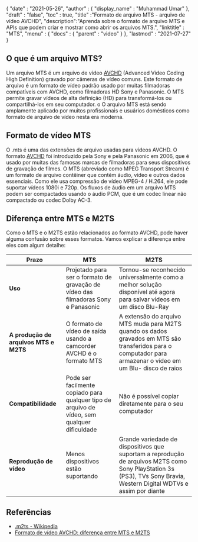 {
  "date" : "2021-05-26",
  "author" : {
    "display_name" : "Muhammad Umar"
},
  "draft" : "false",
  "toc" : true,
  "title" :"Formato de arquivo MTS - arquivo de vídeo AVCHD",
  "description":"Aprenda sobre o formato de arquivo MTS e APIs que podem criar e mostrar como abrir os arquivos MTS.",
  "linktitle" : "MTS",
  "menu" : {
    "docs" : {
      "parent" : "video"
}
},
  "lastmod" : "2021-07-27"
}

## O que é um arquivo MTS?

Um arquivo MTS é um arquivo de vídeo [AVCHD](/pt/video/avchd/) (Advanced Video Coding High Definition) gravado por câmeras de vídeo comuns. Este formato de arquivo é um formato de vídeo padrão usado por muitas filmadoras compatíveis com AVCHD, como filmadoras HD Sony e Panasonic. O MTS permite gravar vídeos de alta definição (HD) para transformá-los ou compartilhá-los em seu computador. o
O arquivo MTS está sendo amplamente aplicado por muitos profissionais e usuários domésticos como formato de arquivo de vídeo nesta era moderna.

## Formato de vídeo MTS

O .mts é uma das extensões de arquivo usadas para vídeos AVCHD. O formato [AVCHD](/pt/video/avchd/) foi introduzido pela Sony e pela Panasonic em 2006, que é usado por muitas das famosas marcas de filmadoras para seus dispositivos de gravação de filmes. O MTS (abreviado como MPEG Transport Stream) é um formato de arquivo contêiner que contém áudio, vídeo e outros dados essenciais. Como ele usa compressão de vídeo MPEG-4 / H.264, ele pode suportar vídeos 1080i e 720p. Os fluxos de áudio em um arquivo MTS podem ser compactados usando o áudio PCM, que é um codec linear não compactado ou codec Dolby AC-3.

## Diferença entre MTS e M2TS

Como o MTS e o M2TS estão relacionados ao formato AVCHD, pode haver alguma confusão sobre esses formatos. Vamos explicar a diferença entre eles com algum detalhe:

|Prazo|MTS|M2TS|
---|---|---|
|**Uso**|Projetado para ser o formato de gravação de vídeo das filmadoras Sony e Panasonic|Tornou-se reconhecido universalmente como a melhor solução disponível até agora para salvar vídeos em um disco Blu-Ray|
|**A produção de arquivos MTS e M2TS**|O formato de vídeo de saída usando a camcorder AVCHD é o formato MTS|A extensão do arquivo MTS muda para M2TS quando os dados gravados em MTS são transferidos para o computador para armazenar o vídeo em um Blu- disco de raios |
|**Compatibilidade**| Pode ser facilmente copiado para qualquer tipo de arquivo de vídeo, sem qualquer dificuldade|Não é possível copiar diretamente para o seu computador|
|**Reprodução de vídeo**| Menos dispositivos estão suportando| Grande variedade de dispositivos que suportam a reprodução de arquivos M2TS como Sony PlayStation 3s (PS3), TVs Sony Bravia, Western Digital WDTVs e assim por diante |

## Referências ##

- [.m2ts - Wikipedia](https://en.wikipedia.org/wiki/.m2ts)
- [Formato de vídeo AVCHD: diferença entre MTS e M2TS](https://www.videosolo.com/tutorials/mts-vs-m2ts.html)

